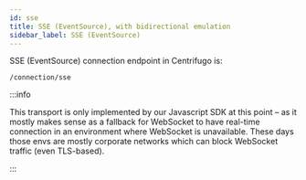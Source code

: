 ```yaml
---
id: sse
title: SSE (EventSource), with bidirectional emulation 
sidebar_label: SSE (EventSource)
---
```


SSE (EventSource) connection endpoint in Centrifugo is:

```
/connection/sse
```

:::info

This transport is only implemented by our Javascript SDK at this point – as it mostly makes sense as a fallback for WebSocket to have real-time connection in an environment where WebSocket is unavailable. These days those envs are mostly corporate networks which can block WebSocket traffic (even TLS-based).

:::
